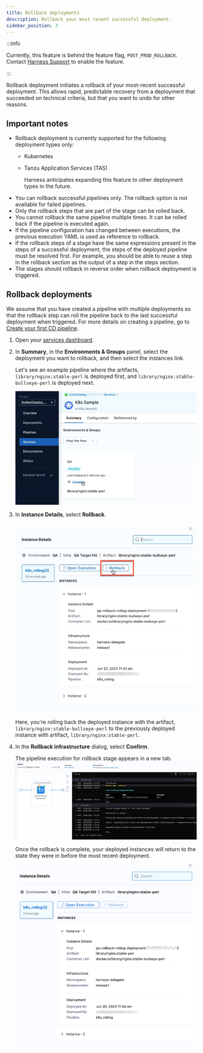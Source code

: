 ```yaml
---
title: Rollback deployments
description: Rollback your most recent successful deployment.
sidebar_position: 3
---
```


:::info

Currently, this feature is behind the feature flag, `POST_PROD_ROLLBACK`. Contact [Harness Support](mailto:support@harness.io) to enable the feature.

:::

Rollback deployment initiates a rollback of your most-recent successful deployment. This allows rapid, predictable recovery from a deployment that succeeded on technical criteria, but that you want to undo for other reasons.

## Important notes

* Rollback deployment is currently supported for the following deployment types only: 
  - Kubernetes
  - Tanzu Application Services (TAS)

    Harness anticipates expanding this feature to other deployment types in the future.
* You can rollback successful pipelines only. The rollback option is not available for failed pipelines.
* Only the rollback steps that are part of the stage can be rolled back.
* You cannot rollback the same pipeline multiple times. It can be rolled back if the pipeline is executed again.
* If the pipeline configuration has changed between executions, the previous execution YAML is used as reference to rollback.
* If the rollback steps of a stage have the same expressions present in the steps of a successful deployment, the steps of the deployed pipeline must be resolved first. For example, you should be able to reuse a step in the rollback section as the output of a step in the steps section.
* The stages should rollback in reverse order when rollback deployment is triggered. 

## Rollback deployments

We assume that you have created a pipeline with multiple deployments so that the rollback step can roll the pipeline back to the last successful deployment when triggered. For more details on creating a pipeline, go to [Create your first CD pipeline](/docs/continuous-delivery/get-started/create-first-pipeline).

1. Open your [services dashboard](https://developer.harness.io/docs/continuous-delivery/monitor-deployments/monitor-cd-deployments#individual-service-dashboards).
2. In **Summary**, in the **Environments & Groups** panel, select the deployment you want to rollback, and then select the instances link.
   
   Let's see an example pipeline where the artifacts, `library/nginx:stable-perl` is deployed first, and `library/nginx:stable-bullseye-perl` is deployed next.

   ![](./static/rollback-deployments-1.png)
3. In **Instance Details**, select **Rollback**.
   
   ![](./static/rollback-deployments.png)

   Here, you're rolling back the deployed instance with the artifact, `library/nginx:stable-bullseye-perl` to the previously deployed instance with artifact, `library/nginx:stable-perl`.
4. In the **Rollback infrastructure** dialog, select **Confirm**.
   
   The pipeline execution for rollback stage appears in a new tab.
   ![](./static/rolling-deployments-2.png)

   Once the rollback is complete, your deployed instances will return to the state they were in before the most recent deployment.

   ![](./static/rollback-deployment-3.png)
